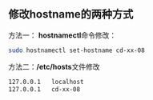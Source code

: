 ## 修改hostname的两种方式

方法一： **hostnamectl**命令修改：
```bash
sudo hostnamectl set-hostname cd-xx-08
```

方法二：**/etc/hosts**文件修改
```bash
127.0.0.1   localhost
127.0.0.1   cd-xx-08
```
